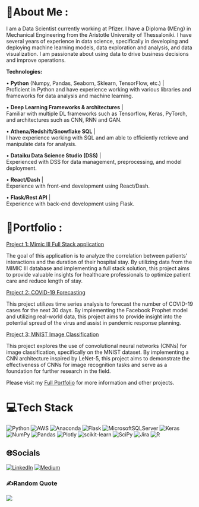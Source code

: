 # 💫About Me :
I am a Data Scientist currently working at Pfizer. I have a Diploma (MEng) in Mechanical Engineering from the Aristotle University of Thessaloniki. I have several years of experience in data science, specifically in developing and deploying machine learning models, data exploration and analysis, and data visualization. I am passionate about using data to drive business decisions and improve operations.

**Technologies:**

• **Python** (Numpy, Pandas, Seaborn, Sklearn, TensorFlow, etc.) | <br>
Proficient in Python and have experience working with various libraries and frameworks for data analysis and machine learning.

• **Deep Learning Frameworks & architectures** | <br>
Familiar with multiple DL frameworks such as Tensorflow, Keras, PyTorch, and architectures such as CNN, RNN and GAN.

• **Athena/Redshift/Snowflake SQL** | <br>
I have experience working with SQL and am able to efficiently retrieve and manipulate data for analysis.

• **Dataiku Data Science Studio (DSS)** | <br>
Experienced with DSS for data management, preprocessing, and model deployment.

• **React/Dash** | <br> 
Experience with front-end development using React/Dash.

• **Flask/Rest API** | <br> 
Experience with back-end development using Flask.

# 📂Portfolio :

[Project 1: Mimic III Full Stack application](https://github.com/StamKavid/Mimic_III_full_stack_application)

The goal of this application is to analyze the correlation between patients' interactions and the duration of their hospital stay. By utilizing data from the MIMIC III database and implementing a full stack solution, this project aims to provide valuable insights for healthcare professionals to optimize patient care and reduce length of stay.

[Project 2: COVID-19 Forecasting](https://github.com/StamKavid/COVID_19_simple_analysis)

This project utilizes time series analysis to forecast the number of COVID-19 cases for the next 30 days. By implementing the Facebook Prophet model and utilizing real-world data, this project aims to provide insight into the potential spread of the virus and assist in pandemic response planning.

[Project 3: MNIST Image Classification](https://github.com/StamKavid/MNIST_image_classification)

This project explores the use of convolutional neural networks (CNNs) for image classification, specifically on the MNIST dataset. By implementing a CNN architecture inspired by LeNet-5, this project aims to demonstrate the effectiveness of CNNs for image recognition tasks and serve as a foundation for further research in the field.

Please visit my [Full Portfolio](https://github.com/StamKavid/StamKavid_Portfolio) for more information and other projects.

# 💻Tech Stack
![Python](https://img.shields.io/badge/python-3670A0?style=for-the-badge&logo=python&logoColor=ffdd54) ![AWS](https://img.shields.io/badge/AWS-%23FF9900.svg?style=for-the-badge&logo=amazon-aws&logoColor=white) ![Anaconda](https://img.shields.io/badge/Anaconda-%2344A833.svg?style=for-the-badge&logo=anaconda&logoColor=white) ![Flask](https://img.shields.io/badge/flask-%23000.svg?style=for-the-badge&logo=flask&logoColor=white) ![MicrosoftSQLServer](https://img.shields.io/badge/Microsoft%20SQL%20Sever-CC2927?style=for-the-badge&logo=microsoft%20sql%20server&logoColor=white) ![Keras](https://img.shields.io/badge/Keras-%23D00000.svg?style=for-the-badge&logo=Keras&logoColor=white) ![NumPy](https://img.shields.io/badge/numpy-%23013243.svg?style=for-the-badge&logo=numpy&logoColor=white) ![Pandas](https://img.shields.io/badge/pandas-%23150458.svg?style=for-the-badge&logo=pandas&logoColor=white) ![Plotly](https://img.shields.io/badge/Plotly-%233F4F75.svg?style=for-the-badge&logo=plotly&logoColor=white) ![scikit-learn](https://img.shields.io/badge/scikit--learn-%23F7931E.svg?style=for-the-badge&logo=scikit-learn&logoColor=white) ![SciPy](https://img.shields.io/badge/SciPy-%230C55A5.svg?style=for-the-badge&logo=scipy&logoColor=%white) ![Jira](https://img.shields.io/badge/jira-%230A0FFF.svg?style=for-the-badge&logo=jira&logoColor=white) ![R](https://img.shields.io/badge/r-%23276DC3.svg?style=for-the-badge&logo=r&logoColor=white)

## 🌐Socials
[![LinkedIn](https://img.shields.io/badge/LinkedIn-%230077B5.svg?logo=linkedin&logoColor=white)](https://linkedin.com/in/stamatiskavidopoulos) [![Medium](https://img.shields.io/badge/Medium-12100E?logo=medium&logoColor=white)](https://medium.com/@StamKav) 

### ✍️Random Quote
![](https://quotes-github-readme.vercel.app/api?type=vetical&theme=gruvbox)
